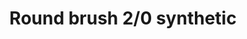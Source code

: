 ---
layout: product
title: "Round brush 2/0 synthetic"
price: "300" 
desc: "Sintetička četkica"
img_path: "/assets/img/AK602.webp"
brand: "AK"
available: true
special_offer: true
new: false
soon: false
cat: "070000"
subcat: "070200"
subsubcat: "070201"
sifra: "AK602"
popular: false
---